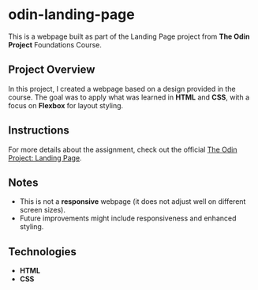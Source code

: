 # odin-landing-page

This is a webpage built as part of the Landing Page project from **The Odin Project** Foundations Course.

## Project Overview

In this project, I created a webpage based on a design provided in the course. The goal was to apply what was learned in **HTML** and **CSS**, with a focus on **Flexbox** for layout styling.

## Instructions

For more details about the assignment, check out the official [The Odin Project: Landing Page](https://www.theodinproject.com/lessons/foundations-landing-page).

## Notes
- This is not a **responsive** webpage (it does not adjust well on different screen sizes).
- Future improvements might include responsiveness and enhanced styling.

## Technologies
- **HTML**
- **CSS**